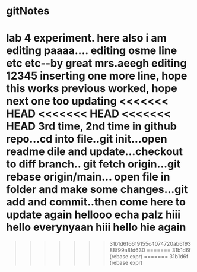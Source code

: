 # gitNotes
lab 4 experiment. 
here also i am editing paaaa....
editing osme line etc etc--by great mrs.aeegh
editing
12345
inserting one more line, hope this works
previous worked, hope next one too
updating
<<<<<<< HEAD
<<<<<<< HEAD
<<<<<<< HEAD
3rd time, 2nd time in github repo...cd into file..git init...open readme dile and update...checkout to diff branch..
git fetch origin...git rebase origin/main...
open file in folder and make some changes...git add and commit..then come here to update again
hellooo echa palz
hiii
hello everynyaan
hiii
hello
hie again
=======
>>>>>>> 31b1d6f6619155c4074720ab6f9388f99a8fd630
=======
>>>>>>> 31b1d6f (rebase expr)
=======
>>>>>>> 31b1d6f (rebase expr)
